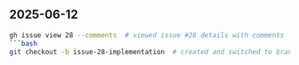 ## 2025-06-12

````bash
gh issue view 28 --comments  # viewed issue #28 details with comments
```bash
git checkout -b issue-28-implementation  # created and switched to branch for issue #28 implementation
````
